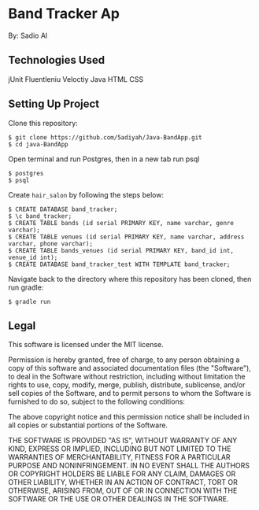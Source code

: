 # Band Tracker Ap
By: Sadio Al

## Technologies Used

jUnit
Fluentleniu
Veloctiy
Java
HTML
CSS

## Setting Up Project

Clone this repository:

```
$ git clone https://github.com/5adiyah/Java-BandApp.git
$ cd java-BandApp
```

Open terminal and run Postgres, then in a new tab run psql
```
$ postgres
$ psql
```

Create `hair_salon` by following the steps below:
```
$ CREATE DATABASE band_tracker;
$ \c band_tracker;
$ CREATE TABLE bands (id serial PRIMARY KEY, name varchar, genre varchar);
$ CREATE TABLE venues (id serial PRIMARY KEY, name varchar, address varchar, phone varchar);
$ CREATE TABLE bands_venues (id serial PRIMARY KEY, band_id int, venue_id int);
$ CREATE DATABASE band_tracker_test WITH TEMPLATE band_tracker;
```

Navigate back to the directory where this repository has been cloned, then run gradle:
```
$ gradle run
```

## Legal

This software is licensed under the MIT license.

Permission is hereby granted, free of charge, to any person obtaining a copy
of this software and associated documentation files (the "Software"), to deal
in the Software without restriction, including without limitation the rights
to use, copy, modify, merge, publish, distribute, sublicense, and/or sell
copies of the Software, and to permit persons to whom the Software is
furnished to do so, subject to the following conditions:

The above copyright notice and this permission notice shall be included in
all copies or substantial portions of the Software.

THE SOFTWARE IS PROVIDED "AS IS", WITHOUT WARRANTY OF ANY KIND, EXPRESS OR
IMPLIED, INCLUDING BUT NOT LIMITED TO THE WARRANTIES OF MERCHANTABILITY,
FITNESS FOR A PARTICULAR PURPOSE AND NONINFRINGEMENT. IN NO EVENT SHALL THE
AUTHORS OR COPYRIGHT HOLDERS BE LIABLE FOR ANY CLAIM, DAMAGES OR OTHER
LIABILITY, WHETHER IN AN ACTION OF CONTRACT, TORT OR OTHERWISE, ARISING FROM,
OUT OF OR IN CONNECTION WITH THE SOFTWARE OR THE USE OR OTHER DEALINGS IN
THE SOFTWARE.
